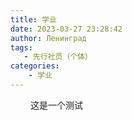 ```yaml
---
title: 学业
date: 2023-03-27 23:28:42
author: Ленинград
tags:
   - 先行社员（个体）
categories: 
    - 学业
---
```

&emsp;&emsp; 这是一个测试